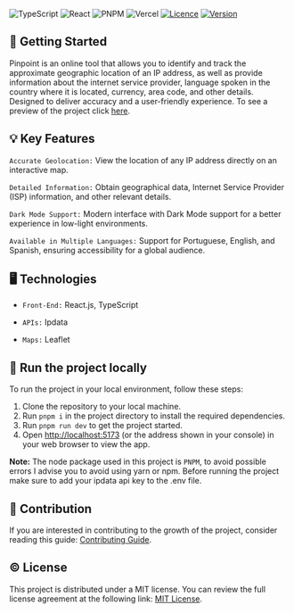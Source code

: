 ![TypeScript](https://img.shields.io/badge/typescript-black.svg?style=for-the-badge&logo=typescript&logoColor=white)
![React](https://img.shields.io/badge/react-black.svg?style=for-the-badge&logo=react&logoColor=white)
![PNPM](https://img.shields.io/badge/pnpm-black.svg?style=for-the-badge&logo=pnpm&logoColor=white)
![Vercel](https://img.shields.io/badge/vercel-black.svg?style=for-the-badge&logo=vercel&logoColor=white)
[![Licence](https://img.shields.io/github/license/liets0n/Pinpoint?style=for-the-badge&color=black)](./LICENSE)
[![Version](https://img.shields.io/badge/Version-2.0.1-green?style=for-the-badge&color=black)]()

## :rocket: Getting Started

Pinpoint is an online tool that allows you to identify and track the approximate geographic location of an IP address, as well as provide information about the internet service provider, language spoken in the country where it is located, currency, area code, and other details. Designed to deliver accuracy and a user-friendly experience. To see a preview of the project click [here](https://raw.githubusercontent.com/liets0n/Pinpoint/main/public/Preview.png).

## :bulb: Key Features
`Accurate Geolocation:` View the location of any IP address directly on an interactive map.

`Detailed Information:` Obtain geographical data, Internet Service Provider (ISP) information, and other relevant details.

`Dark Mode Support:` Modern interface with Dark Mode support for a better experience in low-light environments.

`Available in Multiple Languages:` Support for Portuguese, English, and Spanish, ensuring accessibility for a global audience.

## :desktop_computer: Technologies

- `Front-End:` React.js, TypeScript

- `APIs:` Ipdata

- `Maps:` Leaflet

## :flight_departure: Run the project locally

To run the project in your local environment, follow these steps:

1. Clone the repository to your local machine.
2. Run `pnpm i` in the project directory to install the required dependencies.
3. Run `pnpm run dev` to get the project started.
4. Open [http://localhost:5173](http://localhost:5173) (or the address shown in your console) in your web browser to view the app.

**Note:** The node package used in this project is `PNPM`, to avoid possible errors I advise you to avoid using yarn or npm. Before running the project make sure to add your ipdata api key to the .env file.

## :handshake: Contribution

If you are interested in contributing to the growth of the project, consider reading this guide: [Contributing Guide](CONTRIBUTING.md).

## :copyright: License

This project is distributed under a MIT license. You can review the full license agreement at the following link: [MIT License](https://opensource.org/license/mit).
